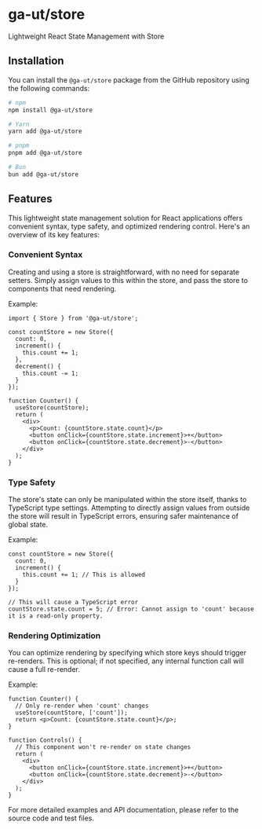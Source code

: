 # ga-ut/store

Lightweight React State Management with Store

## Installation

You can install the `@ga-ut/store` package from the GitHub repository using the following commands:

```bash
# npm
npm install @ga-ut/store
```

```bash
# Yarn
yarn add @ga-ut/store
```

```bash
# pnpm
pnpm add @ga-ut/store
```

```bash
# Bun
bun add @ga-ut/store
```

## Features

This lightweight state management solution for React applications offers convenient syntax, type safety, and optimized rendering control. Here's an overview of its key features:

### Convenient Syntax

Creating and using a store is straightforward, with no need for separate setters. Simply assign values to this within the store, and pass the store to components that need rendering.

Example:

```tsx
import { Store } from '@ga-ut/store';

const countStore = new Store({
  count: 0,
  increment() {
    this.count += 1;
  },
  decrement() {
    this.count -= 1;
  }
});

function Counter() {
  useStore(countStore);
  return (
    <div>
      <p>Count: {countStore.state.count}</p>
      <button onClick={countStore.state.increment}>+</button>
      <button onClick={countStore.state.decrement}>-</button>
    </div>
  );
}
```

### Type Safety

The store's state can only be manipulated within the store itself, thanks to TypeScript type settings. Attempting to directly assign values from outside the store will result in TypeScript errors, ensuring safer maintenance of global state.

Example:

```tsx
const countStore = new Store({
  count: 0,
  increment() {
    this.count += 1; // This is allowed
  }
});

// This will cause a TypeScript error
countStore.state.count = 5; // Error: Cannot assign to 'count' because it is a read-only property.
```

### Rendering Optimization

You can optimize rendering by specifying which store keys should trigger re-renders. This is optional; if not specified, any internal function call will cause a full re-render.

Example:

```tsx
function Counter() {
  // Only re-render when 'count' changes
  useStore(countStore, ['count']);
  return <p>Count: {countStore.state.count}</p>;
}

function Controls() {
  // This component won't re-render on state changes
  return (
    <div>
      <button onClick={countStore.state.increment}>+</button>
      <button onClick={countStore.state.decrement}>-</button>
    </div>
  );
}
```

For more detailed examples and API documentation, please refer to the source code and test files.
